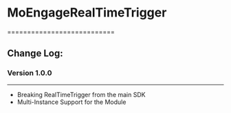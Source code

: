 # MoEngageRealTimeTrigger
===========================

## Change Log:

### Version 1.0.0  
-------------------------------------------
* Breaking RealTimeTrigger from the main SDK
* Multi-Instance Support for the Module
